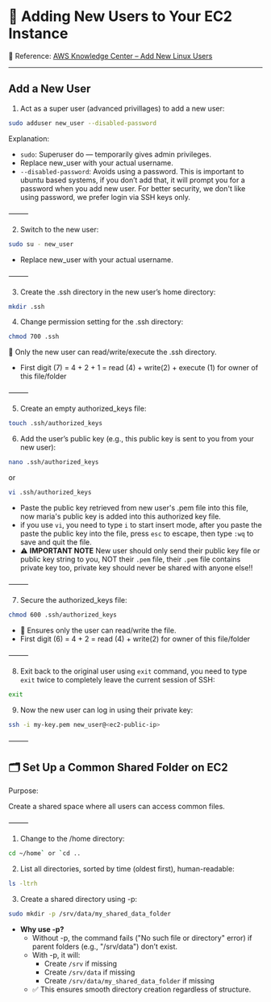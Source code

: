# 👥 Adding New Users to Your EC2 Instance

📖 Reference: [AWS Knowledge Center – Add New Linux Users](https://repost.aws/knowledge-center/new-user-accounts-linux-instance)

---

## Add a New User

1. Act as a super user (advanced privillages) to add a new user:
```bash
sudo adduser new_user --disabled-password
```
Explanation:
- `sudo`: Superuser do — temporarily gives admin privileges.
- Replace new_user with your actual username.
- `--disabled-password`: Avoids using a password. This is important to ubuntu based systems, if you don’t add that, it will prompt you for a password when you add new user. For better security, we don't like using password, we prefer login via SSH keys only.

⸻

2. Switch to the new user:

```bash
sudo su - new_user
```

- Replace new_user with your actual username.

⸻

3. Create the .ssh directory in the new user’s home directory:

```bash
mkdir .ssh
```

4. Change permission setting for the .ssh directory:

```bash
chmod 700 .ssh
```

🔐 Only the new user can read/write/execute the .ssh directory.

- First digit (7) = 4 + 2 + 1 = read (4) + write(2) + execute (1) for owner of this file/folder

⸻

5. Create an empty authorized_keys file:

```bash
touch .ssh/authorized_keys
```

6. Add the user’s public key (e.g., this public key is sent to you from your new user):

```bash
nano .ssh/authorized_keys
```

or 

```bash
vi .ssh/authorized_keys
```

- Paste the public key retrieved from new user's .pem file into this file, now maria's public key is added into this authorized key file.
- if you use `vi`, you need to type `i` to start insert mode, after you paste the paste the public key into the file, press `esc` to escape, then type `:wq` to save and quit the file.
- ⚠️ **IMPORTANT NOTE** New user should only send their public key file or public key string to you, NOT their `.pem` file, their `.pem` file contains private key too, private key should never be shared with anyone else!!

⸻

7. Secure the authorized_keys file:

```bash
chmod 600 .ssh/authorized_keys
```

- 🔐 Ensures only the user can read/write the file.
- First digit (6) = 4 + 2 = read (4) + write(2) for owner of this file/folder

⸻

8. Exit back to the original user using `exit` command, you need to type `exit` twice to completely leave the current session of SSH:

```bash
exit
```

9. Now the new user can log in using their private key:

```bash
ssh -i my-key.pem new_user@<ec2-public-ip>
```

⸻


## 🗂️ Set Up a Common Shared Folder on EC2


Purpose:

Create a shared space where all users can access common files.

⸻

1. Change to the /home directory:

```bash
cd ~/home` or `cd ..
```

2. List all directories, sorted by time (oldest first), human-readable:

```bash
ls -ltrh
```

3. Create a shared directory using -p:

```bash
sudo mkdir -p /srv/data/my_shared_data_folder
```

- **Why use -p?**
    - Without -p, the command fails ("No such file or directory" error) if parent folders (e.g., "/srv/data") don’t exist.
    - With -p, it will:
        - Create `/srv` if missing
        - Create `/srv/data` if missing
        - Create `/srv/data/my_shared_data_folder` if missing
    - ✅ This ensures smooth directory creation regardless of structure.

